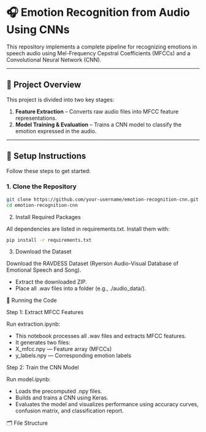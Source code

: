 # 🎧 Emotion Recognition from Audio Using CNNs

This repository implements a complete pipeline for recognizing emotions in speech audio using Mel-Frequency Cepstral Coefficients (MFCCs) and a Convolutional Neural Network (CNN).

---

## 📂 Project Overview

This project is divided into two key stages:

1. **Feature Extraction** – Converts raw audio files into MFCC feature representations.
2. **Model Training & Evaluation** – Trains a CNN model to classify the emotion expressed in the audio.

---

## 🚀 Setup Instructions

Follow these steps to get started:

### 1. Clone the Repository

```bash
git clone https://github.com/your-username/emotion-recognition-cnn.git
cd emotion-recognition-cnn
```
2. Install Required Packages

All dependencies are listed in requirements.txt. Install them with:
```bash
pip install -r requirements.txt
```
3. Download the Dataset

Download the RAVDESS Dataset (Ryerson Audio-Visual Database of Emotional Speech and Song).
- Extract the downloaded ZIP.
- Place all .wav files into a folder (e.g., ./audio_data/).


🔧 Running the Code

Step 1: Extract MFCC Features

Run extraction.ipynb:
- This notebook processes all .wav files and extracts MFCC features.
- It generates two files:
- X_mfcc.npy — Feature array (MFCCs)
- y_labels.npy — Corresponding emotion labels

Step 2: Train the CNN Model

Run model.ipynb:
- Loads the precomputed .npy files.
- Builds and trains a CNN using Keras.
- Evaluates the model and visualizes performance using accuracy curves, confusion matrix, and classification report.


🗂️ File Structure
